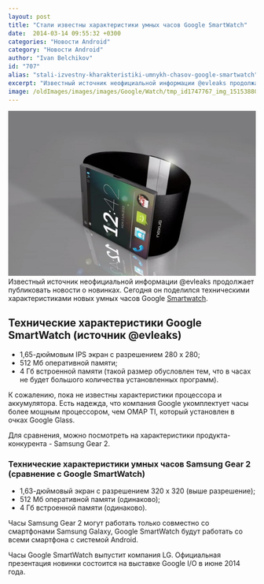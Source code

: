 ```yaml
---
layout: post
title: "Стали известны характеристики умных часов Google SmartWatch"
date:  2014-03-14 09:55:32 +0300
categories: "Новости Android"
category: "Новости Android"
author: "Ivan Belchikov"
id: "707"
alias: "stali-izvestny-kharakteristiki-umnykh-chasov-google-smartwatch"
excerpt: "Известный источник неофициальной информации @evleaks продолжает публиковать новости о новинках. Сегодня он поделился техническими характеристиками новых умных часов Google Smartwatch."
image: /oldImages/images/images/Google/Watch/tmp_id1747767_img_1515388035.png
---
```

<img  src="/oldImages/images/images/Google/Watch/tmp_id1747767_img_1515388035.png" alt=" Концепт Google Smartwatch" />
Известный источник неофициальной информации @evleaks продолжает публиковать новости о новинках. Сегодня он поделился техническими характеристиками новых умных часов Google <a href="index.php?option=com_content&amp;view=article&amp;id=694&amp;catid=8&amp;Itemid=102">Smartwatch</a>.


<h2>Технические характеристики Google SmartWatch (источник @evleaks)</h2>
<ul>
<li>1,65-дюймовым IPS экран с разрешением 280 x 280;</li>
<li>512 Мб оперативной памяти;</li>
<li>4 Гб встроенной памяти (такой размер обусловлен тем, что в часах не будет большого количества установленных программ).</li>
</ul>
К сожалению, пока не известны характеристики процессора и аккумулятора. Есть надежда, что компания Google укомплектует часы более мощным процессором, чем OMAP TI, который установлен в очках Google Glass.

Для сравнения, можно посмотреть на характеристики продукта-конкурента - Samsung Gear 2.

<h3>Технические характеристики умных часов Samsung Gear 2 (сравнение с Google SmartWatch)</h3>
<ul>
<li>1,63-дюймовый экран с разрешением 320 x 320 (выше разрешение);</li>
<li>512 Мб оперативной памяти (одинаково);</li>
<li>4 Гб встроенной памяти (одинаково).</li>
</ul>
Часы Samsung Gear 2 могут работать только совместно со смартфонами Samsung Galaxy, Google SmartWatch будут работать со всеми смартфона с системой Android.

Часы Google SmartWatch выпустит компания LG. Официальная презентация новинки состоится на выставке Google I/O в июне 2014 года.


